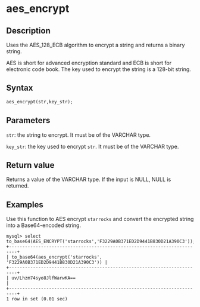 ---
---

# aes_encrypt

## Description

Uses the AES_128_ECB algorithm to encrypt a string and returns a binary string.

AES is short for advanced encryption standard and ECB is short for electronic code book. The key used to encrypt the string is a 128-bit string.

## Syntax

```Haskell
aes_encrypt(str,key_str);
```

## Parameters

`str`: the string to encrypt. It must be of the VARCHAR type.

`key_str`: the key used to encrypt `str`. It must be of the VARCHAR type.

## Return value

Returns a value of the VARCHAR type. If the input is NULL, NULL is returned.

## Examples

Use this function to AES encrypt `starrocks` and convert the encrypted string into a Base64-encoded string.

```Plain Text
mysql> select to_base64(AES_ENCRYPT('starrocks','F3229A0B371ED2D9441B830D21A390C3'));
+-------------------------------------------------------------------------+
| to_base64(aes_encrypt('starrocks', 'F3229A0B371ED2D9441B830D21A390C3')) |
+-------------------------------------------------------------------------+
| uv/Lhzm74syo8JlfWarwKA==                                                |
+-------------------------------------------------------------------------+
1 row in set (0.01 sec)
```
